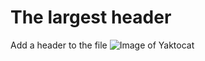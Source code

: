 # The largest header
Add a header to the file
![Image of Yaktocat](https://octodex.github.com/images/yaktocat.png)
